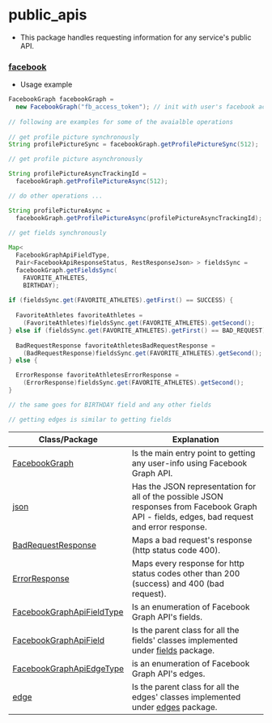 # public_apis

+ This package handles requesting information for any service's public API.

### [facebook](https://github.com/vangav/vos_backend/tree/master/src/com/vangav/backend/public_apis/facebook)

+ Usage example
```java
FacebookGraph facebookGraph =
  new FacebookGraph("fb_access_token"); // init with user's facebook access token
  
// following are examples for some of the avaialble operations
  
// get profile picture synchronously
String profilePictureSync = facebookGraph.getProfilePictureSync(512);

// get profile picture asynchronously

String profilePictureAsyncTrackingId =
  facebookGraph.getProfilePictureAsync(512);

// do other operations ...

String profilePictureAsync =
  facebookGraph.getProfilePictureAsync(profilePictureAsyncTrackingId);
  
// get fields synchronously

Map<
  FacebookGraphApiFieldType,
  Pair<FacebookApiResponseStatus, RestResponseJson> > fieldsSync =
  facebookGraph.getFieldsSync(
    FAVORITE_ATHLETES,
    BIRTHDAY);
    
if (fieldsSync.get(FAVORITE_ATHLETES).getFirst() == SUCCESS) {
  
  FavoriteAthletes favoriteAthletes =
    (FavoriteAthletes)fieldsSync.get(FAVORITE_ATHLETES).getSecond();
} else if (fieldsSync.get(FAVORITE_ATHLETES).getFirst() == BAD_REQUEST) {
  
  BadRequestResponse favoriteAthletesBadRequestResponse =
    (BadRequestResponse)fieldsSync.get(FAVORITE_ATHLETES).getSecond();
} else {

  ErrorResponse favoriteAthletesErrorResponse =
    (ErrorResponse)fieldsSync.get(FAVORITE_ATHLETES).getSecond();
}

// the same goes for BIRTHDAY field and any other fields

// getting edges is similar to getting fields
```

| Class/Package | Explanation |
| ------------- | ----------- |
| [FacebookGraph](https://github.com/vangav/vos_backend/blob/master/src/com/vangav/backend/public_apis/facebook/FacebookGraph.java) | Is the main entry point to getting any user-info using Facebook Graph API. |
| [json](https://github.com/vangav/vos_backend/tree/master/src/com/vangav/backend/public_apis/facebook/json) | Has the JSON representation for all of the possible JSON responses from Facebook Graph API - fields, edges, bad request and error response. |
| [BadRequestResponse](https://github.com/vangav/vos_backend/blob/master/src/com/vangav/backend/public_apis/facebook/json/BadRequestResponse.java) | Maps a bad request's response (http status code 400). |
| [ErrorResponse](https://github.com/vangav/vos_backend/blob/master/src/com/vangav/backend/public_apis/facebook/json/ErrorResponse.java) | Maps every response for http status codes other than 200 (success) and 400 (bad request). |
| [FacebookGraphApiFieldType](https://github.com/vangav/vos_backend/blob/master/src/com/vangav/backend/public_apis/facebook/json/fields/FacebookGraphApiFieldType.java) | Is an enumeration of Facebook Graph API's fields. |
| [FacebookGraphApiField](https://github.com/vangav/vos_backend/blob/master/src/com/vangav/backend/public_apis/facebook/json/fields/FacebookGraphApiField.java) | Is the parent class for all the fields' classes implemented under [fields](https://github.com/vangav/vos_backend/tree/master/src/com/vangav/backend/public_apis/facebook/json/fields) package. |
| [FacebookGraphApiEdgeType](https://github.com/vangav/vos_backend/blob/master/src/com/vangav/backend/public_apis/facebook/json/edges/FacebookGraphApiEdgeType.java) | is an enumeration of Facebook Graph API's edges. |
| [edge](https://github.com/vangav/vos_backend/tree/master/src/com/vangav/backend/public_apis/facebook/json/edges/edge) | Is the parent class for all the edges' classes implemented under [edges](https://github.com/vangav/vos_backend/tree/master/src/com/vangav/backend/public_apis/facebook/json/edges) package. |



